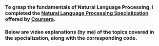 ### To grasp the fundamentals of Natural Language Processing, I completed the [Natural Language Processing Specialization](https://www.coursera.org/specializations/natural-language-processing) offered by [Coursera](https://www.coursera.org).

### Below are video explanations (**by me**) of the topics covered in the specialization, along with the corresponding code.
